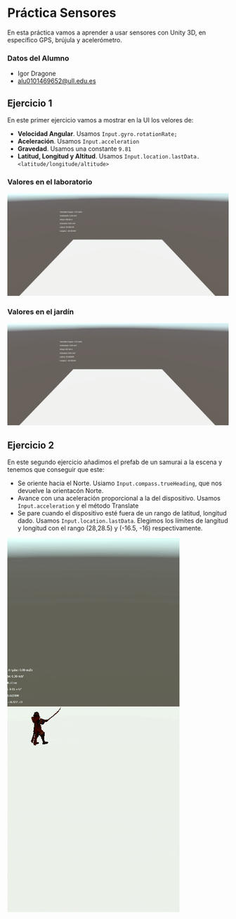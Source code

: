 # Práctica Sensores
En esta práctica vamos a aprender a usar sensores con Unity 3D, en específico GPS, brújula y acelerómetro.

### Datos del Alumno
- Igor Dragone
- alu0101469652@ull.edu.es


## Ejercicio 1
En este primer ejercicio vamos a mostrar en la UI los velores de:
- **Velocidad Angular**. Usamos `Input.gyro.rotationRate;`
- **Aceleración**. Usamos `Input.acceleration`
- **Gravedad**. Usamos una constante `9.81`
- **Latitud, Longitud y Altitud**. Usamos `Input.location.lastData.<latitude/longitude/altitude>`
  
### Valores en el laboratorio
![lab](./img/lab.JPG)
### Valores en el jardín
![jar](./img/jardin.JPG)

## Ejercicio 2
En este segundo ejercicio añadimos el prefab de un samurai a la escena y tenemos que conseguir que este:
- Se oriente hacia el Norte. Usiamo `Input.compass.trueHeading`, que nos devuelve la orientacón Norte. 
- Avance con una aceleración proporcional a la del dispositivo. Usamos `Input.acceleration` y el método Translate
- Se pare cuando el dispositivo esté fuera de un rango de latitud, longitud dado. Usamos `Input.location.lastData`. Elegimos los límites de langitud y longitud con el rango (28,28.5) y (-16.5, -16) respectivamente.
  
![gif](./img/samurai.gif)


